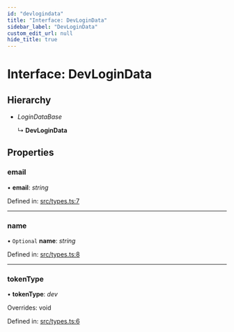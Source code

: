 ```yaml
---
id: "devlogindata"
title: "Interface: DevLoginData"
sidebar_label: "DevLoginData"
custom_edit_url: null
hide_title: true
---
```


# Interface: DevLoginData

## Hierarchy

* *LoginDataBase*

  ↳ **DevLoginData**

## Properties

### email

• **email**: *string*

Defined in: [src/types.ts:7](https://github.com/actually-colab/editor/blob/050624a/client/src/types.ts#L7)

___

### name

• `Optional` **name**: *string*

Defined in: [src/types.ts:8](https://github.com/actually-colab/editor/blob/050624a/client/src/types.ts#L8)

___

### tokenType

• **tokenType**: *dev*

Overrides: void

Defined in: [src/types.ts:6](https://github.com/actually-colab/editor/blob/050624a/client/src/types.ts#L6)
